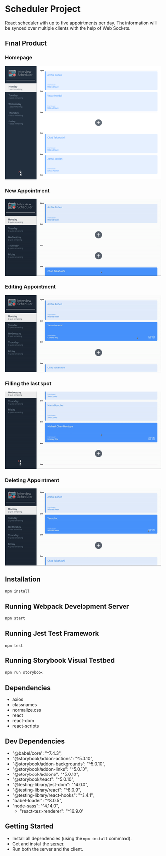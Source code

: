 # Scheduler Project

React scheduler with up to five appointments per day. The information will be synced over multiple clients with the help of Web Sockets.

## Final Product

### Homepage

!["Homepage"](https://github.com/yavuzinc/scheduler/blob/master/docs/homepage.png)

### New Appointment

!["New Appointment"](https://github.com/yavuzinc/scheduler/blob/master/docs/new_appointment.gif)

### Editing Appointment

!["Editing Appointment"](https://github.com/yavuzinc/scheduler/blob/master/docs/edit_appointment.gif)

### Filling the last spot

!["Filling the last spot"](https://github.com/yavuzinc/scheduler/blob/master/docs/filled_last_spot.gif)

### Deleting Appointment

!["Deleting Appointment"](https://github.com/yavuzinc/scheduler/blob/master/docs/delete_appointment.gif)

## Installation
```
npm install
```

## Running Webpack Development Server
```
npm start
```

## Running Jest Test Framework
```
npm test
```

## Running Storybook Visual Testbed
```
npm run storybook
```

## Dependencies

- axios
- classnames
- normalize.css
- react
- react-dom
- react-scripts


## Dev Dependencies

  - "@babel/core": "^7.4.3",
  - "@storybook/addon-actions": "^5.0.10",
  - "@storybook/addon-backgrounds": "^5.0.10",
  - "@storybook/addon-links": "^5.0.10",
  - "@storybook/addons": "^5.0.10",
  - "@storybook/react": "^5.0.10",
  - "@testing-library/jest-dom": "^4.0.0",
  - "@testing-library/react": "^8.0.9",
  - "@testing-library/react-hooks": "^3.4.1",
  - "babel-loader": "^8.0.5",
  - "node-sass": "^4.14.0",
	- "react-test-renderer": "^16.9.0"

## Getting Started

- Install all dependencies (using the `npm install` command).
- Get and install the [server](https://github.com/lighthouse-labs/scheduler-api).
- Run both the server and the client.